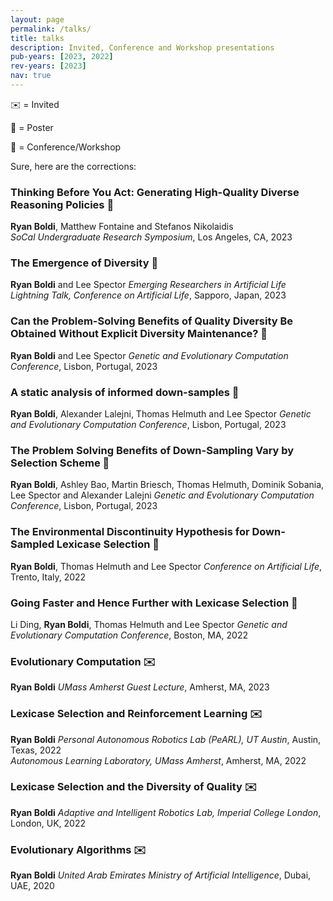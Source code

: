 ```yaml
---
layout: page
permalink: /talks/
title: talks
description: Invited, Conference and Workshop presentations
pub-years: [2023, 2022]
rev-years: [2023]
nav: true
---
```

:envelope: = Invited

 :pushpin: = Poster

:briefcase: = Conference/Workshop

Sure, here are the corrections:

### Thinking Before You Act: Generating High-Quality Diverse Reasoning Policies :pushpin:
**Ryan Boldi**, Matthew Fontaine and Stefanos Nikolaidis   
*SoCal Undergraduate Research Symposium*, Los Angeles, CA, 2023

### The Emergence of Diversity  :briefcase:
**Ryan Boldi** and Lee Spector
*Emerging Researchers in Artificial Life Lightning Talk, Conference on Artificial Life*, Sapporo, Japan, 2023

### Can the Problem-Solving Benefits of Quality Diversity Be Obtained Without Explicit Diversity Maintenance?  :briefcase:
**Ryan Boldi** and Lee Spector
*Genetic and Evolutionary Computation Conference*, Lisbon, Portugal, 2023

### A static analysis of informed down-samples :pushpin:
**Ryan Boldi**, Alexander Lalejni, Thomas Helmuth and Lee Spector
*Genetic and Evolutionary Computation Conference*, Lisbon, Portugal, 2023

### The Problem Solving Benefits of Down-Sampling Vary by Selection Scheme :pushpin:
**Ryan Boldi**, Ashley Bao, Martin Briesch, Thomas Helmuth, Dominik Sobania, Lee Spector and Alexander Lalejni
*Genetic and Evolutionary Computation Conference*, Lisbon, Portugal, 2023

### The Environmental Discontinuity Hypothesis for Down-Sampled Lexicase Selection :briefcase:
**Ryan Boldi**, Thomas Helmuth and Lee Spector
*Conference on Artificial Life*, Trento, Italy, 2022

### Going Faster and Hence Further with Lexicase Selection :pushpin:
Li Ding, **Ryan Boldi**, Thomas Helmuth and Lee Spector
*Genetic and Evolutionary Computation Conference*, Boston, MA, 2022

### Evolutionary Computation :envelope:
**Ryan Boldi**
*UMass Amherst Guest Lecture*, Amherst, MA, 2023

### Lexicase Selection and Reinforcement Learning :envelope:
**Ryan Boldi**
*Personal Autonomous Robotics Lab (PeARL), UT Austin*, Austin, Texas, 2022  
*Autonomous Learning Laboratory, UMass Amherst*, Amherst, MA, 2022

### Lexicase Selection and the Diversity of Quality :envelope:
**Ryan Boldi**
*Adaptive and Intelligent Robotics Lab, Imperial College London*, London, UK, 2022

### Evolutionary Algorithms :envelope:
**Ryan Boldi**
*United Arab Emirates Ministry of Artificial Intelligence*, Dubai, UAE, 2020